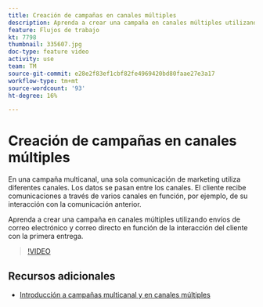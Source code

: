 ```yaml
---
title: Creación de campañas en canales múltiples
description: Aprenda a crear una campaña en canales múltiples utilizando envíos de correo electrónico y correo directo en función de la interacción del cliente con la primera entrega.
feature: Flujos de trabajo
kt: 7798
thumbnail: 335607.jpg
doc-type: feature video
activity: use
team: TM
source-git-commit: e28e2f83ef1cbf82fe4969420bd80faae27e3a17
workflow-type: tm+mt
source-wordcount: '93'
ht-degree: 16%

---
```


# Creación de campañas en canales múltiples

En una campaña multicanal, una sola comunicación de marketing utiliza diferentes canales. Los datos se pasan entre los canales. El cliente recibe comunicaciones a través de varios canales en función, por ejemplo, de su interacción con la comunicación anterior.

Aprenda a crear una campaña en canales múltiples utilizando envíos de correo electrónico y correo directo en función de la interacción del cliente con la primera entrega.

>[!VIDEO](https://video.tv.adobe.com/v/335607?quality=12)

## Recursos adicionales

* [Introducción a campañas multicanal y en canales múltiples](/help/orchestrate-campaigns/introduction-to-cross-and-multi-channel-campaigns.md)
